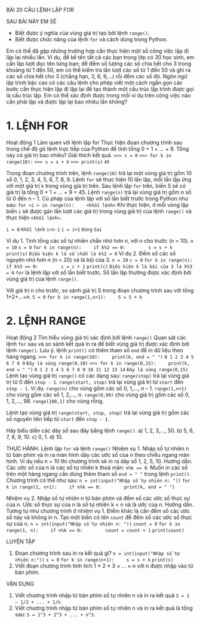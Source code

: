 BÀI 20
CÂU LỆNH LẶP FOR

SAU BÀI NÀY EM SẼ
* Biết được ý nghĩa của vùng giá trị tạo bởi lệnh `range()`.
* Biết được chức năng của lệnh `for` và cách dùng trong Python.

Em có thể đã gặp những trường hợp cần thực hiện một số công việc lặp đi lặp lại nhiều lần. Ví dụ, để kể tên tất cả các bạn trong lớp có 30 học sinh, em cần lặp lượt đọc tên từng bạn; để đếm số lượng các số chia hết cho 3 trong khoảng từ 1 đến 50, em có thể kiểm tra lần lượt các số từ 1 đến 50 và ghi ra các số chia hết cho 3 (chẳng hạn, 3, 6, 9,...) rồi đếm các số đó. Ngôn ngữ lập trình bậc cao có các câu lệnh cho phép viết một cách ngắn gọn các bước cần thực hiện lặp đi lặp lại để tạo thành một cấu trúc lặp trình được gọi là cấu trúc lặp.
Em có thể xác định được trong mỗi ví dụ trên công việc nào cần phải lặp và được lặp lại bao nhiêu lần không?

# 1. LỆNH FOR
Hoạt động 1 Làm quen với lệnh lặp for
Thực hiện đoạn chương trình sau trong chế độ gõ lệnh trực tiếp của Python để tính tổng 0 + 1 + ... + 9. Tổng này có giá trị bao nhiêu? Giải thích kết quả.
`>>> s = 0`
`>>> for k in range(10):`
`>>> s = s + k`
`>>> print(s)`
`45`

Trong đoạn chương trình trên, lệnh `range(10)` trả lại một vùng giá trị gồm 10 số 0, 1, 2, 3, 4, 5, 6, 7, 8, 9. Lệnh `for` sẽ thực hiện 10 lần lặp, mỗi lần lặp ứng với một giá trị `k` trong vùng giá trị trên. Sau lệnh lặp `for` trên, biến S sẽ có giá trị là tổng 0 + 1 + ... + 9 = 45.
Lệnh `range(n)` trả lại vùng giá trị gồm n số từ 0 đến n – 1. Cú pháp của lệnh lặp với số lần biết trước trong Python như sau:
`for <i > in range(n):`
`    <khối lệnh>`
Khi thực hiện, ở mỗi vòng lặp biến `i` sẽ được gán lần lượt các giá trị trong vùng giá trị của lệnh `range()` và thực hiện `<khối lệnh>`.

`i = 0`
`Khối lệnh`
`i<n-1`
`i = i+1`
`Đúng`
`Sai`

Ví dụ 1. Tính tổng các số tự nhiên chẵn nhỏ hơn n, với n cho trước (n = 10).
`n = 10`
`s = 0`
`for k in range(n):`
`    if k%2 == 0:`
`        s = s + k`
`print(s)`
`Điều kiện k là số chẵn là k%2 = 0`
Ví dụ 2. Đếm số các số nguyên nhỏ hơn n (n = 20) và là bội của 3.
`n = 20`
`c = 0`
`for k in range(n):`
`    if k%3 == 0:`
`        c = c + 1`
`print(c)`
`Điều kiện k là bội của 3 là k%3 = 0`
`for` là lệnh lặp với số lần biết trước. Số lần lặp thường được xác định bởi vùng giá trị của lệnh `range()`.

Với giá trị n cho trước, so sánh giá trị S trong đoạn chương trình sau với tổng 1+2+...+n.
`S = 0`
`for k in range(1,n+1):`
`    S = S + k`

# 2. LỆNH RANGE
Hoạt động 2 Tìm hiểu vùng giá trị xác định bởi lệnh `range()`
Quan sát các lệnh `for` sau và so sánh kết quả in ra để biết vùng giá trị được xác định bởi lệnh `range()`. Lưu ý. lệnh `print()` có thêm tham số `end` để in dữ liệu theo hàng ngang.
`>>> for k in range(10):`
`    print(k, end = " ")`
`0 1 2 3 4 5 6 7 8 9`
`Đây là vùng range(0,10)`
`>>> for k in range(0,15):`
`    print(k, end = " ")`
`0 1 2 3 4 5 6 7 8 9 10 11 12 13 14`
`Đây là vùng range(0,15)`
Lệnh tạo vùng giá trị `range()` có các dạng sau:
`range(stop)` trả lại vùng giá trị từ 0 đến `stop - 1`.
`range(start, stop)` trả lại vùng giá trị từ `start` đến `stop - 1`.
Ví dụ. `range(n)` cho vùng gồm các số 0, 1,..., n – 1.
`range(1,n+1)` cho vùng gồm các số 1, 2,..., n.
`range(0,99)` cho vùng giá trị gồm các số 0, 1, 2,..., 98.
`range(100,1)` cho vùng rỗng.

Lệnh tạo vùng giá trị `range(start, stop, step)` trả lại vùng giá trị gồm các số nguyên liên tiếp từ `start` đến `stop - 1`.

Hãy biểu diễn các dãy số sau đây bằng lệnh `range()`.
a) 1, 2, 3,..., 50.      b) 5, 6, 7, 8, 9, 10.      c) 0, 1.      d) 10.

THỰC HÀNH. Lệnh lặp `for` và lệnh `range()`
Nhiệm vụ 1. Nhập số tự nhiên n từ bàn phím và in ra màn hình dãy các ước số của n theo chiều ngang màn hình. Ví dụ nếu n = 10 thì chương trình sẽ in ra dãy số 1, 2, 5, 10.
Hướng dẫn. Các ước số của n là các số tự nhiên k thoả mãn: `n%k == 0`. Muốn in các số trên một hàng ngang cần dùng thêm tham số `end = " "` trong lệnh `print()`.
Chương trình có thể như sau:
`n = int(input("Nhập số tự nhiên n: "))`
`for k in range(1, n+1):`
`    if n%k == 0:`
`        print(k, end = " ")`

Nhiệm vụ 2. Nhập số tự nhiên n từ bàn phím và đếm số các ước số thực sự của n. Ước số thực sự của n là số tự nhiên k < n và là ước của n.
Hướng dẫn. Tương tự như chương trình ở nhiệm vụ 1. Điểm khác là cần đếm số các ước số này và không in n. Tạo một biến có tên `count` để đếm số các ước số thực sự của n.
`n = int(input("Nhập số tự nhiên n: "))`
`count = 0`
`for k in range(1, n):`
`    if n%k == 0:`
`        count = count + 1`
`print(count)`

LUYỆN TẬP
1. Đoạn chương trình sau in ra kết quả gì?
   `n = int(input("Nhập số tự nhiên n:"))`
   `s = 0`
   `for k in range(n+1):`
   `    s = s + k`
   `print(s)`
2. Viết đoạn chương trình tính tích 1 × 2 × 3 × ... × n với n được nhập vào từ bàn phím.

VẬN DỤNG
1. Viết chương trình nhập từ bàn phím số tự nhiên n và in ra kết quả `S = 1 – 1/2 + ... + 1/n`.
2. Viết chương trình nhập từ bàn phím số tự nhiên n và in ra kết quả là tổng sau:
   `S = 1^3 + 2^3 + ... + n^3`.
